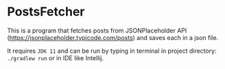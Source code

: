 # PostsFetcher

This is a program that fetches posts from JSONPlaceholder API (https://jsonplaceholder.typicode.com/posts) and saves each in a json file.

It requires ```JDK 11``` and can be run by typing in terminal in project directory: ```./gradlew run``` or in IDE like Intellij.